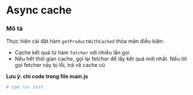 # Async cache

### Mô tả

Thực hiện cài đặt hàm `getProductWithCached` thỏa mãn điều kiện:

- Cache kết quả từ hàm `fetcher` với nhiều lần gọi
- Nếu hết thời gian cache, gọi lại fetcher để lấy kết quả mới nhất. Nếu lời gọi fetcher này bị lỗi, trả về cache cũ

**Lưu ý: chỉ code trong file main.js**

```sh
# npm run test
```
